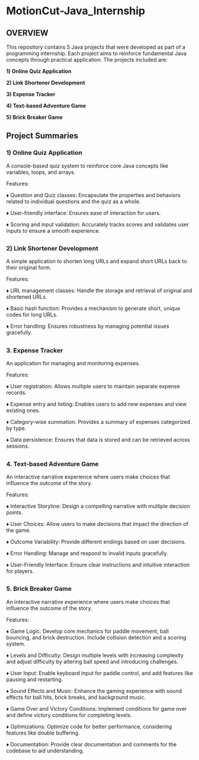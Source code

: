 # MotionCut-Java_Internship
## **OVERVIEW**

This repository contains 5 Java projects that were developed as part of a programming internship. Each project aims to reinforce fundamental Java concepts through practical application. The projects included are:

**1) Online Quiz Application**

**2) Link Shortener Development**

**3) Expense Tracker**

**4) Text-based Adventure Game**

**5) Brick Breaker Game**


## **Project Summaries**

### **1) Online Quiz Application**

A console-based quiz system to reinforce core Java concepts like variables, loops, and arrays.

Features:

♦ Question and Quiz classes: Encapsulate the properties and behaviors related to individual questions and the quiz as a whole.

♦ User-friendly interface: Ensures ease of interaction for users.

♦ Scoring and input validation: Accurately tracks scores and validates user inputs to ensure a smooth experience.

##

### **2) Link Shortener Development**

A simple application to shorten long URLs and expand short URLs back to their original form.

Features:

♦ URL management classes: Handle the storage and retrieval of original and shortened URLs.

♦ Basic hash function: Provides a mechanism to generate short, unique codes for long URLs.

♦ Error handling: Ensures robustness by managing potential issues gracefully.

##

### **3. Expense Tracker**

An application for managing and monitoring expenses.

Features:

♦ User registration: Allows multiple users to maintain separate expense records.

♦ Expense entry and listing: Enables users to add new expenses and view existing ones.

♦ Category-wise summation: Provides a summary of expenses categorized by type.

♦ Data persistence: Ensures that data is stored and can be retrieved across sessions.

##

### **4. Text-based Adventure Game**

An interactive narrative experience where users make choices that influence the outcome of the story.

Features:

♦ Interactive Storyline: Design a compelling narrative with multiple decision points.

♦ User Choices: Allow users to make decisions that impact the direction of the game.

♦ Outcome Variability: Provide different endings based on user decisions.

♦ Error Handling: Manage and respond to invalid inputs gracefully.

♦ User-Friendly Interface: Ensure clear instructions and intuitive interaction for players.

##

### **5. Brick Breaker Game**

An interactive narrative experience where users make choices that influence the outcome of the story.

Features:

♦ Game Logic: Develop core mechanics for paddle movement, ball bouncing, and brick destruction. Include collision detection and a scoring system.

♦ Levels and Difficulty: Design multiple levels with increasing complexity and adjust difficulty by altering ball speed and introducing challenges.

♦ User Input: Enable keyboard input for paddle control, and add features like pausing and restarting.

♦ Sound Effects and Music: Enhance the gaming experience with sound effects for ball hits, brick breaks, and background music.

♦ Game Over and Victory Conditions: Implement conditions for game over and define victory conditions for completing levels.

♦ Optimizations: Optimize code for better performance, considering features like double buffering.

♦ Documentation: Provide clear documentation and comments for the codebase to aid understanding.
